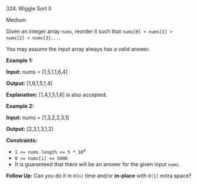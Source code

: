 ﻿324\. Wiggle Sort II

Medium

Given an integer array `nums`, reorder it such that `nums[0] < nums[1] > nums[2] < nums[3]...`.

You may assume the input array always has a valid answer.

**Example 1:**

**Input:** nums = \[1,5,1,1,6,4\]

**Output:** \[1,6,1,5,1,4\]

**Explanation:** \[1,4,1,5,1,6\] is also accepted. 

**Example 2:**

**Input:** nums = \[1,3,2,2,3,1\]

**Output:** \[2,3,1,3,1,2\] 

**Constraints:**

*   <code>1 <= nums.length <= 5 * 10<sup>4</sup></code>
*   `0 <= nums[i] <= 5000`
*   It is guaranteed that there will be an answer for the given input `nums`.

**Follow Up:** Can you do it in `O(n)` time and/or **in-place** with `O(1)` extra space?